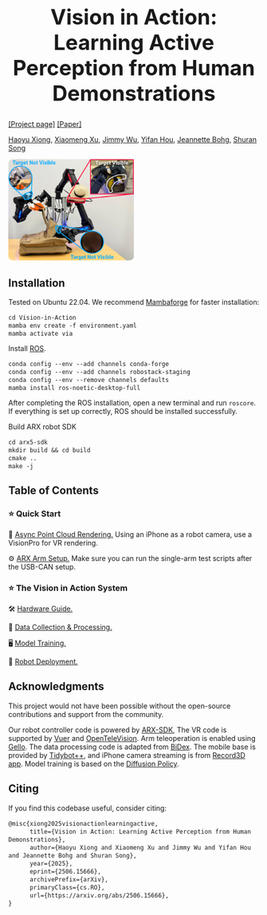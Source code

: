 <h1 align="center" style="font-size: 3em;">Vision in Action: Learning Active Perception from Human Demonstrations</h1>

[[Project page]](https://vision-in-action.github.io)
[[Paper]]()


[Haoyu Xiong](https://haoyu-x.github.io/),
[Xiaomeng Xu](https://xxm19.github.io/),
[Jimmy Wu](https://jimmyyhwu.github.io/),
[Yifan Hou](https://yifan-hou.github.io/),
[Jeannette Bohg](https://web.stanford.edu/~bohg/),
[Shuran Song](https://shurans.github.io/)

<img width="50%" src="assets/teaser_v2.5.png">


## Installation

<p dir="auto">Tested on Ubuntu 22.04. We recommend <a href="https://github.com/conda-forge/miniforge#mambaforge">Mambaforge</a> for faster installation:</p>

<div class="highlight highlight-source-shell notranslate position-relative overflow-auto" dir="auto" data-snippet-clipboard-copy-content="cd Vision-in-Action
mamba env create -f environment.yaml
mamba activate via">
<pre><code>cd Vision-in-Action
mamba env create -f environment.yaml
mamba activate via</code></pre>
</div>


<p dir="auto">Install <a href="https://robostack.github.io/GettingStarted.html">ROS</a>.
<!-- Please build the ARX SDK first, before proceeding with the ROS installation. -->
</p>


<div class="highlight highlight-source-shell notranslate position-relative overflow-auto" dir="auto" data-snippet-clipboard-copy-content="conda config --env --add channels conda-forge
conda config --env --add channels robostack-staging
conda config --env --remove channels defaults
mamba install ros-noetic-desktop-full
">
<pre><code>conda config --env --add channels conda-forge
conda config --env --add channels robostack-staging
conda config --env --remove channels defaults
mamba install ros-noetic-desktop-full
</code></pre>
</div>

After completing the ROS installation, open a new terminal and run <code>roscore</code>. If everything is set up correctly, ROS should be installed successfully.


<p dir="auto">Build ARX robot SDK</p>


<div class="highlight highlight-source-shell notranslate position-relative overflow-auto" dir="auto" data-snippet-clipboard-copy-content="cd arx5-sdk
mkdir build && cd build
cmake ..
make -j">
<pre><code>cd arx5-sdk
mkdir build && cd build
cmake ..
make -j</code></pre>
</div>

## Table of Contents




### ⭐ Quick Start

👀 <a href="/async_point_cloud_render">Async Point Cloud Rendering.</a> Using an iPhone as a robot camera, use a VisionPro for VR rendering.

⚙️ <a href="/arx5-sdk">ARX Arm Setup.</a> Make sure you can run the single-arm test scripts after the USB-CAN setup.


### ⭐ The Vision in Action System

🛠️ <a href="/hardware">Hardware Guide.</a> 

📍 <a href="/data_collection">Data Collection & Processing.</a> 

🖥 <a href="/via_diffusion_policy#policy-training">Model Training.</a>

🤖 <a href="/via_diffusion_policy#policy-deployment">Robot Deployment.</a>

<!-- <li> <a href="/real-stanford/umi-on-legs/blob/main/mani-centric-wbc/docs/starter.md#downloads">Checkpoint &amp; Data</a></li>
<li>🕹️ <a href="/real-stanford/umi-on-legs/blob/main/mani-centric-wbc/docs/starter.md#rollout-controller">Rollout</a></li>
<li>📊 <a href="/real-stanford/umi-on-legs/blob/main/mani-centric-wbc/docs/starter.md#evaluation">Evaluation</a></li>
<li>📈 <a href="https://api.wandb.ai/links/columbia-ai-robotics/rrudtifq" rel="nofollow">Curves</a></li>
</ul> -->


<!-- 
<p dir="auto">
Using iPhone as a robot camera
</p>

<p dir="auto">
Using iPhone as a robot camera
</p> -->

## Acknowledgments




This project would not have been possible without the open-source contributions and support from the community. 

Our robot controller code is powered by 
[ARX-SDK](https://github.com/real-stanford/arx5-sdk),
The VR code is supported by 
[Vuer](https://github.com/vuer-ai/vuer) and 
[OpenTeleVision](https://github.com/OpenTeleVision/TeleVision).
Arm teleoperation is enabled using 
[Gello](https://github.com/wuphilipp/gello_software). 
The data processing code is adapted from 
[BiDex](https://github.com/leap-hand/Bidex_VisionPro_Teleop/tree/main). 
The mobile base is provided by 
[Tidybot++](https://tidybot2.github.io/docs/), 
and iPhone camera streaming is from 
[Record3D app](https://apps.apple.com/us/app/record3d-3d-videos/id1477716895?ls=1). 
Model training is based on the 
[Diffusion Policy](https://github.com/real-stanford/diffusion_policy/). 

## Citing


If you find this codebase useful, consider citing:

<pre><code>@misc{xiong2025visionactionlearningactive,
      title={Vision in Action: Learning Active Perception from Human Demonstrations}, 
      author={Haoyu Xiong and Xiaomeng Xu and Jimmy Wu and Yifan Hou and Jeannette Bohg and Shuran Song},
      year={2025},
      eprint={2506.15666},
      archivePrefix={arXiv},
      primaryClass={cs.RO},
      url={https://arxiv.org/abs/2506.15666}, 
}</code></pre>

